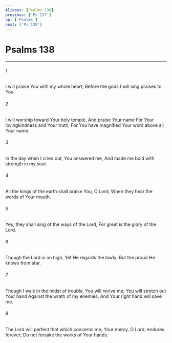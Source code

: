```yaml
---
Aliases: [Psalms 138]
previous: ['Ps 137']
up: ['Psalms']
next: ['Ps 139']
---
```

# Psalms 138

***


###### 1 
I will praise You with my whole heart; Before the gods I will sing praises to You. 

###### 2 
I will worship toward Your holy temple, And praise Your name For Your lovingkindness and Your truth; For You have magnified Your word above all Your name. 

###### 3 
In the day when I cried out, You answered me, And made me bold with strength in my soul. 

###### 4 
All the kings of the earth shall praise You, O Lord, When they hear the words of Your mouth. 

###### 5 
Yes, they shall sing of the ways of the Lord, For great is the glory of the Lord. 

###### 6 
Though the Lord is on high, Yet He regards the lowly; But the proud He knows from afar. 

###### 7 
Though I walk in the midst of trouble, You will revive me; You will stretch out Your hand Against the wrath of my enemies, And Your right hand will save me. 

###### 8 
The Lord will perfect that which concerns me; Your mercy, O Lord, endures forever; Do not forsake the works of Your hands.
